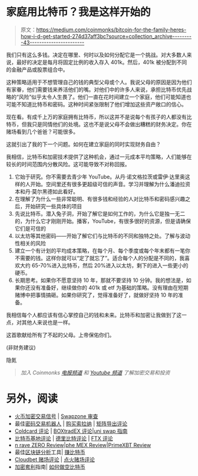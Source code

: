 # 家庭用比特币？我是这样开始的

> 原文：<https://medium.com/coinmonks/bitcoin-for-the-family-heres-how-i-d-get-started-274d37aff3bc?source=collection_archive---------43----------------------->

我们只有这么多钱。决定在哪里、何时以及如何分配它是一个挑战。对大多数人来说，最好的决定是每月将固定比例的收入存入 401k。然后，401k 被分配到不同的金融产品或股票组合中。

这种策略适用于不想管理自己的钱的典型父母或个人。我说父母的原因是因为他们有家眷，他们需要钱来养活他们的嘴。对他们中的许多人来说，承担比特币优先战略的“风险”似乎太令人生畏了。他们一直在花时间建立一个家庭，他们可能知道也可能不知道比特币和密码。这种时间紧张限制了他们增加这些资产敞口的信心。

现在看。有成千上万的家庭拥有比特币，所以这并不是说每个有孩子的人都没有比特币，但我只是同情他们的处境。这也不是说父母不会做出糟糕的财务决定。你在赌场看到几个爸爸？可能很多。

这就引出了我的下一个问题。如何在建立家庭的同时实现财务自由？

我相信，比特币和加密技术提供了这种机会，通过一元成本平均策略，人们能够在较长的时间范围内分散风险。这可能导致不对称回报。

1.  它始于研究。你不需要去青少年 YouTube。从丹·诺文格拉茨或雷伊·达里奥这样的人开始。空间里还有很多更超级可信的声音。学习并理解为什么潘迪拉资本和丹·莫尔黑德如此看好。
2.  在理解了为什么一些非常聪明、有很多钱和经验的人对比特币和密码感兴趣之后，开始研究一些具体的项目
3.  先说比特币。潜入兔子洞，开始了解它是如何工作的，为什么它是独一无二的，为什么它才刚刚开始。播客，YouTube，有很多很好的资源，但是请确保它们是可信的
4.  以太坊等其他密码——开始了解它们与比特币的不同和独特之处。了解与波动性相关的风险
5.  建立一个有计划的平均成本策略，在每个月、每个季度或每个年末都有一笔你不需要的钱。这样你就可以“定了就忘了”。适合每个人的分配是不同的，我喜欢大约 65-70%进入比特币，然后 20%进入以太坊，剩下的进入一些更小的硬币。
6.  长期思考。如果你不愿意坚持 10 年，那就不要坚持 10 分钟。我的想法是，如果你还没有准备好，继续做你的 401k 或 etf 为基础的策略。没有理由在短期赌博中把事情搞砸。如果你研究了，觉得准备好了，就做好坚持 10 年的准备。

我相信每个人都应该有信心掌控自己的钱和未来。比特币和加密让我做到了这一点，对其他人来说也是一样。

这首歌献给所有了不起的父母。上帝保佑你们。

(非财务建议)

隐氮

> *加入 Coinmonks* [*电报频道*](https://t.me/coincodecap) *和* [*Youtube 频道*](https://www.youtube.com/c/coinmonks/videos) *了解加密交易和投资*

# 另外，阅读

*   [火币加密交易信号](https://coincodecap.com/huobi-crypto-trading-signals) | [Swapzone 审查](/coinmonks/swapzone-review-crypto-exchange-data-aggregator-e0ad78e55ed7)
*   最佳[密码交易机器人](https://coincodecap.com/best-crypto-trading-bots) | [购买索拉纳](https://coincodecap.com/buy-solana) | [矩阵导出评论](https://coincodecap.com/matrixport-review)
*   [Coldcard 评论](https://coincodecap.com/coldcard-review) | [BOXtradEX 评论](https://coincodecap.com/boxtradex-review)|[uni swap 指南](https://coincodecap.com/uniswap)
*   [比特币基地评论](/coinmonks/coinbase-review-6ef4e0f56064) | [德里比特评论](/coinmonks/deribit-review-options-fees-apis-and-testnet-2ca16c4bbdb2) | [FTX 评论](/coinmonks/ftx-crypto-exchange-review-53664ac1198f)
*   [n rave ZERO Review](/coinmonks/ngrave-zero-review-c465cf8307fc)|[phe MEX Review](/coinmonks/phemex-review-4cfba0b49e28)|[PrimeXBT Review](/coinmonks/primexbt-review-88e0815be858)
*   最佳[区块链分析](https://bitquery.io/blog/best-blockchain-analysis-tools-and-software)工具| [赚比特币](/coinmonks/earn-bitcoin-6e8bd3c592d9)
*   [Cloudbet 赌场评论](https://coincodecap.com/cloudbet-casino-review) | [点火赌场评论](https://coincodecap.com/ignition-casino-review)
*   [加密套利](/coinmonks/crypto-arbitrage-guide-how-to-make-money-as-a-beginner-62bfe5c868f6)指南| [如何做空比特币](/coinmonks/how-to-short-bitcoin-568a2d0b4ae5)